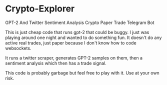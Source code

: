# Crypto-Explorer
GPT-2 And Twitter Sentiment Analysis Crypto Paper Trade Telegram Bot

This is just cheap code that runs gpt-2 that could be buggy. I just was playing around one night and wanted to do something fun. It doesn't do any active real trades, just paper because I don't know how to code websockets.

It runs a twitter scraper, generates GPT-2 samples on them, then a sentiment analysis which then has a trade signal.


This code is probably garbage but feel free to play with it. Use at your own risk.
